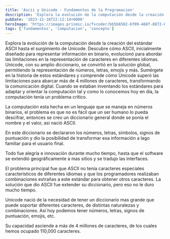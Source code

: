 ```yaml
---
title: 'Ascii y Unicode - Fundamentos de la Programacion'
description: 'Explora la evolución de la computación desde la creación del estándar ASCII hasta el surgimiento de Unicode. Descubre cómo ASCII, inicialmente diseñado para representar información en binario, evolucionó para abordar las limitaciones en la representación de caracteres en diferentes idiomas. Unicode, con su amplio diccionario, se convirtió en la solución global, permitiendo la representación de números, letras, emojis y más. Sumérgete en la historia de estos estándares y comprende cómo Unicode superó las limitaciones para abarcar más de 4 millones de caracteres, transformando la comunicación digital.'
pubDate: '2023-12-18T22:12:14+0000'
heroImage: 'https://images.prismic.io/fvcoder/bb5b6502-6f09-468f-8872-6e2ec5a4a3f6_blog+portadas+%282%29.png?auto=compress,format'
tags: ['fundamentos', 'computacion', 'concepto']
---
```

Explora la evolución de la computación desde la creación del estándar ASCII hasta el surgimiento de Unicode. Descubre cómo ASCII, inicialmente diseñado para representar información en binario, evolucionó para abordar las limitaciones en la representación de caracteres en diferentes idiomas. Unicode, con su amplio diccionario, se convirtió en la solución global, permitiendo la representación de números, letras, emojis y más. Sumérgete en la historia de estos estándares y comprende cómo Unicode superó las limitaciones para abarcar más de 4 millones de caracteres, transformando la comunicación digital.
Cuando se estaban inventando los estándares para adaptar y orientar la computación tal y como lo conocemos hoy en día, la computación tenía un problema crítico.

La computación esta hecha en un lenguaje que se maneja en números binarios, el problema es que no es fácil que un ser humano lo pueda descifrar, entonces se creo un diccionario general donde se ponía el nombre y el valor, así nació ASCII.

En este diccionario se declararon los números, letras, símbolos, signos de puntuación y dio la posibilidad de transformar esa información a lago familiar para el usuario final.

Todo fue alegría e innovación durante mucho tiempo, hasta que el software se extendió geográficamente a mas sitios y se tradujo las interfaces.

El problema principal fue que ASCII no tenía caracteres especiales característicos de diferentes idiomas y que los programadores realizaban combinaciones extrañas a este estándar para obtener otros caracteres. La solución que dio ASCII fue extender su diccionario, pero eso no le duro mucho tiempo.

Unicode nació de la necesidad de tener un diccionario mas grande que puede soportar diferentes caracteres, de distintas naturalezas y combinaciones. Así hoy podemos tener números, letras, signos de puntuación, emojis, etc.

Su capacidad asciende a más de 4 millones de caracteres, de los cuales hemos ocupado 110,000 caracteres.

 
